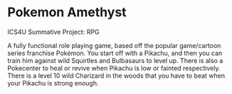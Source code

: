 Pokemon Amethyst
===============

ICS4U Summative Project: RPG

A fully functional role playing game, based off the popular game/cartoon series franchise Pokémon. You start off with a Pikachu, and then you can train him against wild Squirtles and Bulbasaurs to level up. There is also a Pokecenter to heal or revive when Pikachu is low or fainted respectively. There is a level 10 wild Charizard in the woods that you have to beat when your Pikachu is strong enough.
